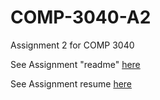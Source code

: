 # COMP-3040-A2

 Assignment 2 for COMP 3040 

See Assignment "readme" [here](7790382_A2_readme.md)

See Assignment resume [here](7790382_A2_resume)
